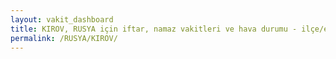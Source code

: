 ```yaml
---
layout: vakit_dashboard
title: KIROV, RUSYA için iftar, namaz vakitleri ve hava durumu - ilçe/eyalet seç
permalink: /RUSYA/KIROV/
---
```


<script type="text/javascript">
  var GLOBAL_COUNTRY = 'RUSYA';
  var GLOBAL_CITY = 'KIROV';
  var GLOBAL_STATE = '';
  var lat = 72;
  var lon = 21;
</script>
